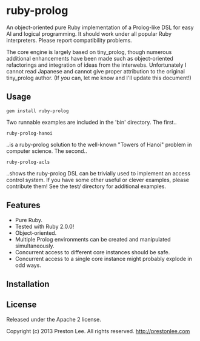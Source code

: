 ruby-prolog
====

An object-oriented pure Ruby implementation of a Prolog-like DSL for easy AI and logical programming. It should work under all popular Ruby interpreters. Please report compatibility problems.

The core engine is largely based on tiny_prolog, though numerous additional enhancements have been made
such as object-oriented refactorings and integration of ideas from the interwebs. Unfortunately I cannot
read Japanese and cannot give proper attribution to the original tiny_prolog author. (If *you* can, let
me know and I'll update this document!)


Usage
----

    gem install ruby-prolog

Two runnable examples are included in the 'bin' directory. The first..

    ruby-prolog-hanoi

..is a ruby-prolog solution to the well-known "Towers of Hanoi" problem in computer science. The second..

    ruby-prolog-acls

..shows the ruby-prolog DSL can be trivially used to implement an access control system. If you have some other useful or clever examples, please contribute them! See the test/ directory for additional examples. 


Features
----

* Pure Ruby.
* Tested with Ruby 2.0.0! 
* Object-oriented.
* Multiple Prolog environments can be created and manipulated simultaneously.
* Concurrent access to different core instances should be safe.
* Concurrent access to a single core instance might probably explode in odd ways.


Installation
----






License
----

Released under the Apache 2 license.

Copyright (c) 2013 Preston Lee. All rights reserved. http://prestonlee.com
